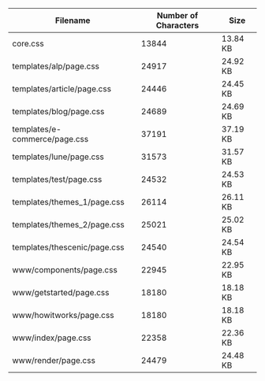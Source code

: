 | Filename                      | Number of Characters | Size     |
| ----------------------------- | -------------------- | -------- |
| core.css                      | 13844                | 13.84 KB |
| templates/alp/page.css        | 24917                | 24.92 KB |
| templates/article/page.css    | 24446                | 24.45 KB |
| templates/blog/page.css       | 24689                | 24.69 KB |
| templates/e-commerce/page.css | 37191                | 37.19 KB |
| templates/lune/page.css       | 31573                | 31.57 KB |
| templates/test/page.css       | 24532                | 24.53 KB |
| templates/themes_1/page.css   | 26114                | 26.11 KB |
| templates/themes_2/page.css   | 25021                | 25.02 KB |
| templates/thescenic/page.css  | 24540                | 24.54 KB |
| www/components/page.css       | 22945                | 22.95 KB |
| www/getstarted/page.css       | 18180                | 18.18 KB |
| www/howitworks/page.css       | 18180                | 18.18 KB |
| www/index/page.css            | 22358                | 22.36 KB |
| www/render/page.css           | 24479                | 24.48 KB |